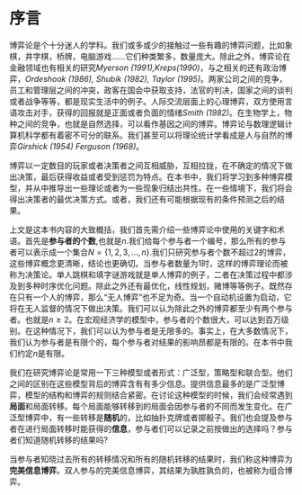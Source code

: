 # 序言
博弈论是个十分迷人的学科。我们或多或少的接触过一些有趣的博弈问题，比如象棋，井字棋，桥牌，电脑游戏……它们种类繁多，数量庞大。除此之外，博弈论在金融领域也有相关的研究*Myerson (1991),Kreps(1990)*，与之相关的还有政治博弈，*Ordeshook (1986), Shubik (1982), Taylor (1995)*。两家公司之间的竞争，员工和管理层之间的冲突，政客在国会中获取支持，法官的判决，国家之间的谈判或者战争等等，都是现实生活中的例子。人际交流层面上的心理博弈，双方使用言语攻击对手，获得的回报就是正面或者负面的情绪*Smith (1982)*。在生物学上，物种之间的竞争，也就是自然选择，可以看作基因之间的博弈。博弈论与数理逻辑计算机科学都有着密不可分的联系。我们甚至可以将理论统计学看成是人与自然的博弈*Girshick (1954) Ferguson (1968)*。

博弈以一定数目的玩家或者决策者之间互相威胁，互相拉拢，在不确定的情况下做出决策，最后获得收益或者受到惩罚为特点。在本书中，我们将学习到多种博弈模型，并从中推导出一些理论或者为一些现象归结出共性。在一些情境下，我们将会得出决策者的最优决策方式。或者，我们还有可能根据现有的条件预测之后的结果。

上文是这本书内容的大致概括，我们首先需介绍一些博弈论中使用的关键字和术语。首先是**参与者的个数**,也就是$n$.我们给每个参与者一个编号，那么所有的参与者可以表示成一个集合$N = \{1,2,3,...,n\}$.我们只研究参与者个数不超过2的博弈，这些博弈概念更清晰，结论也更确切。当参与者数量为1时，这样的博弈理论而被称为决策论。单人跳棋和填字谜游戏就是单人博弈的例子，二者在决策过程中都涉及到多种时序优化问题。除此之外还有最优化，线性规划，赌博等等例子。既然存在只有一个人的博弈，那么“无人博弈”也不足为奇。当一个自动机设置为启动，它将在无人监督的情况下做出决策。我们可以认为除此之外的博弈都至少有两个参与者。也就是$n \ge 2$。在宏观经济学的模型中，参与者的个数很大，可以达到百万级别。在这种情况下，我们可以认为参与者是无限多的。事实上，在大多数情况下，我们认为参与者是有限个的，每个参与者对结果的影响昂都是有限的。在本书中我们约定$n$是有限。

我们在研究博弈论是常用一下三种模型或者形式：广泛型，策略型和联合型。他们之间的区别在这些模型背后的博弈含有有多少信息。提供信息最多的是广泛型博弈，模型的结构和博弈的规则结合紧密。在讨论这种模型的时候，我们会经常遇到**局面**和局面转移。每个局面能够转移到的局面会因参与者的不同而发生变化。在广泛型博弈中，有一些转移是**随机**的，比如抽扑克牌或者掷骰子。我们也会提及参与者在进行局面转移时能获得的**信息**，参与者们可以记录之前按做出的选择吗？参与者们知道随机转移的结果吗?

当参与者知晓过去所有的转移情况和所有的随机转移的结果时，我们称这种博弈为**完美信息博弈**。双人参与的完美信息博弈，其结果为孰胜孰负的，也被称为组合博弈。

